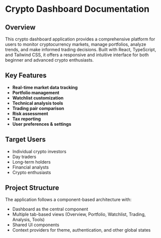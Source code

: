 
# Crypto Dashboard Documentation

## Overview
This crypto dashboard application provides a comprehensive platform for users to monitor cryptocurrency markets, manage portfolios, analyze trends, and make informed trading decisions. Built with React, TypeScript, and Tailwind CSS, it offers a responsive and intuitive interface for both beginner and advanced crypto enthusiasts.

## Key Features
- **Real-time market data tracking**
- **Portfolio management**
- **Watchlist customization**
- **Technical analysis tools**
- **Trading pair comparison**
- **Risk assessment**
- **Tax reporting**
- **User preferences & settings**

## Target Users
- Individual crypto investors
- Day traders
- Long-term holders
- Financial analysts
- Crypto enthusiasts

## Project Structure
The application follows a component-based architecture with:
- Dashboard as the central component
- Multiple tab-based views (Overview, Portfolio, Watchlist, Trading, Analysis, Tools)
- Shared UI components
- Context providers for theme, authentication, and other global states
